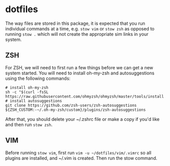 # dotfiles

The way files are stored in this package, it is expected that you run
individual commands at a time, e.g. `stow vim` or `stow zsh` as opposed to
running `stow .` which will not create the appropriate sim links in your
system.

## ZSH
For ZSH, we will need to first run a few things before we can get a new system
started. You will need to install oh-my-zsh and autosuggestions using the
following commands:

```
# install oh-my-zsh
sh -c "$(curl -fsSL https://raw.githubusercontent.com/ohmyzsh/ohmyzsh/master/tools/install.sh)"
# install autosuggestions
git clone https://github.com/zsh-users/zsh-autosuggestions ${ZSH_CUSTOM:-~/.oh-my-zsh/custom}/plugins/zsh-autosuggestions
```
After that, you should delete your ~/.zshrc file or make a copy if you'd like
and then run `stow zsh`.

## VIM
Before running `stow vim`, first run `vim -u ~/dotfiles/vim/.vimrc` so all
plugins are installed, and ~/.vim is created. Then run the stow command.
